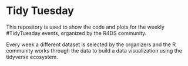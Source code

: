 # Tidy Tuesday

This repository is used to show the code and plots for the weekly #TidyTuesday events, organized by the R4DS community.

Every week a different dataset is selected by the organizers and the R community works through the data to build a data visualization using the tidyverse ecosystem.
